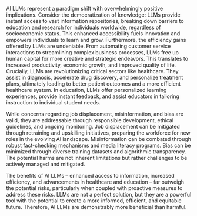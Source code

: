 AI LLMs represent a paradigm shift with overwhelmingly positive implications. Consider the democratization of knowledge: LLMs provide instant access to vast information repositories, breaking down barriers to education and research for individuals worldwide, regardless of socioeconomic status. This enhanced accessibility fuels innovation and empowers individuals to learn and grow. Furthermore, the efficiency gains offered by LLMs are undeniable. From automating customer service interactions to streamlining complex business processes, LLMs free up human capital for more creative and strategic endeavors. This translates to increased productivity, economic growth, and improved quality of life. Crucially, LLMs are revolutionizing critical sectors like healthcare. They assist in diagnosis, accelerate drug discovery, and personalize treatment plans, ultimately leading to better patient outcomes and a more efficient healthcare system. In education, LLMs offer personalized learning experiences, provide instant feedback, and assist educators in tailoring instruction to individual student needs.

While concerns regarding job displacement, misinformation, and bias are valid, they are addressable through responsible development, ethical guidelines, and ongoing monitoring. Job displacement can be mitigated through retraining and upskilling initiatives, preparing the workforce for new roles in the evolving AI landscape. Misinformation can be combated through robust fact-checking mechanisms and media literacy programs. Bias can be minimized through diverse training datasets and algorithmic transparency. The potential harms are not inherent limitations but rather challenges to be actively managed and mitigated.

The benefits of AI LLMs – enhanced access to information, increased efficiency, and advancements in healthcare and education – far outweigh the potential risks, particularly when coupled with proactive measures to address these risks. LLMs are not a perfect solution, but they are a powerful tool with the potential to create a more informed, efficient, and equitable future. Therefore, AI LLMs are demonstrably more beneficial than harmful.